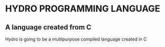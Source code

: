 # **HYDRO PROGRAMMING LANGUAGE**

## A language created from C

Hydro is going to be a multipurpose compiled language created in C
